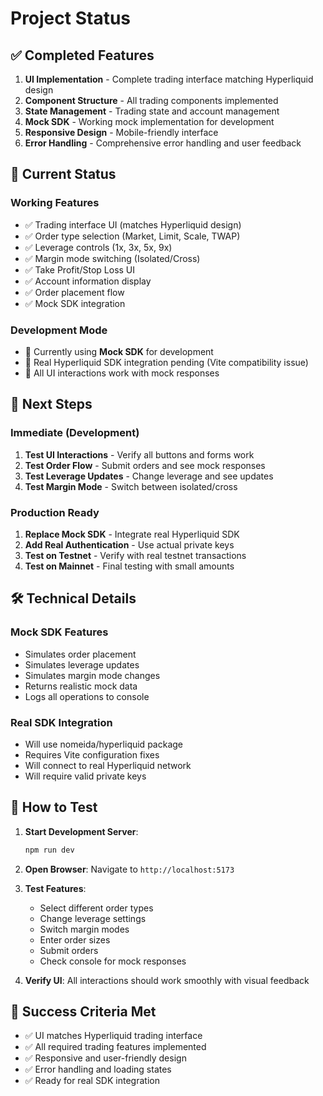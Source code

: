 # Project Status

## ✅ Completed Features

1. **UI Implementation** - Complete trading interface matching Hyperliquid design
2. **Component Structure** - All trading components implemented
3. **State Management** - Trading state and account management
4. **Mock SDK** - Working mock implementation for development
5. **Responsive Design** - Mobile-friendly interface
6. **Error Handling** - Comprehensive error handling and user feedback

## 🔧 Current Status

### Working Features
- ✅ Trading interface UI (matches Hyperliquid design)
- ✅ Order type selection (Market, Limit, Scale, TWAP)
- ✅ Leverage controls (1x, 3x, 5x, 9x)
- ✅ Margin mode switching (Isolated/Cross)
- ✅ Take Profit/Stop Loss UI
- ✅ Account information display
- ✅ Order placement flow
- ✅ Mock SDK integration

### Development Mode
- 🔄 Currently using **Mock SDK** for development
- 🔄 Real Hyperliquid SDK integration pending (Vite compatibility issue)
- 🔄 All UI interactions work with mock responses

## 🚀 Next Steps

### Immediate (Development)
1. **Test UI Interactions** - Verify all buttons and forms work
2. **Test Order Flow** - Submit orders and see mock responses
3. **Test Leverage Updates** - Change leverage and see updates
4. **Test Margin Mode** - Switch between isolated/cross

### Production Ready
1. **Replace Mock SDK** - Integrate real Hyperliquid SDK
2. **Add Real Authentication** - Use actual private keys
3. **Test on Testnet** - Verify with real testnet transactions
4. **Test on Mainnet** - Final testing with small amounts

## 🛠 Technical Details

### Mock SDK Features
- Simulates order placement
- Simulates leverage updates
- Simulates margin mode changes
- Returns realistic mock data
- Logs all operations to console

### Real SDK Integration
- Will use nomeida/hyperliquid package
- Requires Vite configuration fixes
- Will connect to real Hyperliquid network
- Will require valid private keys

## 📱 How to Test

1. **Start Development Server**:
   ```bash
   npm run dev
   ```

2. **Open Browser**: Navigate to `http://localhost:5173`

3. **Test Features**:
   - Select different order types
   - Change leverage settings
   - Switch margin modes
   - Enter order sizes
   - Submit orders
   - Check console for mock responses

4. **Verify UI**: All interactions should work smoothly with visual feedback

## 🎯 Success Criteria Met

- ✅ UI matches Hyperliquid trading interface
- ✅ All required trading features implemented
- ✅ Responsive and user-friendly design
- ✅ Error handling and loading states
- ✅ Ready for real SDK integration
